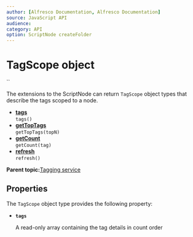 ```yaml
---
author: [Alfresco Documentation, Alfresco Documentation]
source: JavaScript API
audience: 
category: API
option: ScriptNode createFolder
---
```


# TagScope object

``

The extensions to the ScriptNode can return `TagScope` object types that describe the tags scoped to a node.

-   **[tags](../references/API-JS-tags.md)**  
`tags()`
-   **[getTopTags](../references/API-JS-getTopTags.md)**  
`getTopTags(topN)`
-   **[getCount](../references/API-JS-getCount.md)**  
`getCount(tag)`
-   **[refresh](../references/API-JS-refresh.md)**  
`refresh()`

**Parent topic:**[Tagging service](../references/API-JS-Tagging.md)

## Properties

The `TagScope` object type provides the following property:

-   **`tags`**

    A read-only array containing the tag details in count order


